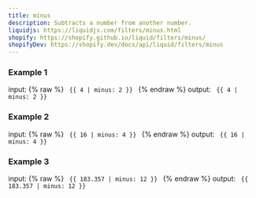 ```yaml
---
title: minus
description: Subtracts a number from another number.
liquidjs: https://liquidjs.com/filters/minus.html
shopify: https://shopify.github.io/liquid/filters/minus/
shopifyDev: https://shopify.dev/docs/api/liquid/filters/minus
---
```

### Example 1
input: {% raw %}
<code>
{{ 4 | minus: 2 }}
</code>
{% endraw %}
output:
<code>
{{ 4 | minus: 2 }}
</code>

### Example 2
input: {% raw %}
<code>
{{ 16 | minus: 4 }}
</code>
{% endraw %}
output:
<code>
{{ 16 | minus: 4 }}
</code>

### Example 3
input: {% raw %}
<code>
{{ 183.357 | minus: 12 }}
</code>
{% endraw %}
output:
<code>
{{ 183.357 | minus: 12 }}
</code>